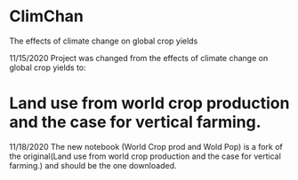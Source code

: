 # ClimChan
The effects of climate change on global crop yields


11/15/2020
Project was changed from the effects of climate change on global crop yields to:

<h1>Land use from world crop production and the case for vertical farming. </h1>

11/18/2020
The new notebook (World Crop prod and Wold Pop) is a fork of the original(Land use from world crop production and the case for vertical farming.) and should be the one downloaded. 
